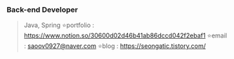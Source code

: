 ### Back-end Developer
>Java, Spring
:star:portfolio : https://www.notion.so/30600d02d46b41ab86dccd042f2ebaf1
:star:email : saoov0927@naver.com
:star:blog : https://seongatic.tistory.com/
